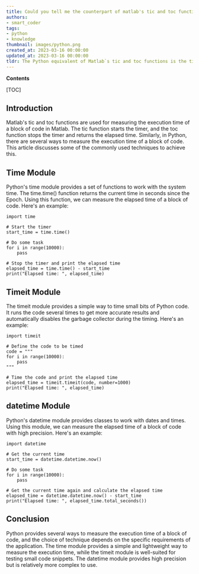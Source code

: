 ```yaml
---
title: Could you tell me the counterpart of matlab's tic and toc functions in python?
authors:
- smart_coder
tags:
- python
- knowledge
thumbnail: images/python.png
created_at: 2023-03-16 00:00:00
updated_at: 2023-03-16 00:00:00
tldr: The Python equivalent of Matlab`s tic and toc functions is the time module`s time() function.
---
```


**Contents**

[TOC]

## Introduction
Matlab's tic and toc functions are used for measuring the execution time of a block of code in Matlab. The tic function starts the timer, and the toc function stops the timer and returns the elapsed time. Similarly, in Python, there are several ways to measure the execution time of a block of code. This article discusses some of the commonly used techniques to achieve this.

## Time Module
Python's time module provides a set of functions to work with the system time. The time.time() function returns the current time in seconds since the Epoch. Using this function, we can measure the elapsed time of a block of code. Here's an example:

```
import time

# Start the timer
start_time = time.time()

# Do some task
for i in range(10000):
    pass

# Stop the timer and print the elapsed time
elapsed_time = time.time() - start_time
print("Elapsed time: ", elapsed_time)
```

## Timeit Module
The timeit module provides a simple way to time small bits of Python code. It runs the code several times to get more accurate results and automatically disables the garbage collector during the timing. Here's an example:

```
import timeit

# Define the code to be timed
code = """
for i in range(10000):
    pass
"""

# Time the code and print the elapsed time
elapsed_time = timeit.timeit(code, number=1000)
print("Elapsed time: ", elapsed_time)
```

## datetime Module
Python's datetime module provides classes to work with dates and times. Using this module, we can measure the elapsed time of a block of code with high precision. Here's an example:

```
import datetime

# Get the current time
start_time = datetime.datetime.now()

# Do some task
for i in range(10000):
    pass

# Get the current time again and calculate the elapsed time
elapsed_time = datetime.datetime.now() - start_time
print("Elapsed time: ", elapsed_time.total_seconds())
```

## Conclusion
Python provides several ways to measure the execution time of a block of code, and the choice of technique depends on the specific requirements of the application. The time module provides a simple and lightweight way to measure the execution time, while the timeit module is well-suited for testing small code snippets. The datetime module provides high precision but is relatively more complex to use.
